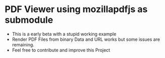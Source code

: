 # PDF Viewer using mozillapdfjs as submodule

- This is a early beta with a stupid working example
- Render PDF Files from binary Data and URL works but some issues are remaining.
- Feel free to contribute and improve this Project
